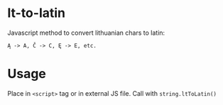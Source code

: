 # lt-to-latin
Javascript method to convert lithuanian chars to latin:

  `Ą -> A, Č -> C, Ę -> E, etc.`

# Usage
Place in `<script>` tag or in external JS file. Call with `string.ltToLatin()`
